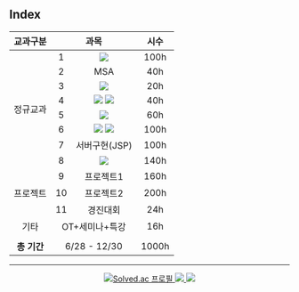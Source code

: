 ## Index


<table align="center" borer="none">
	<thead><tr>
		<th>교과구분</th>	      	<th colspan="2">과목</th>			<th>시수</th></tr>
	</thead>
	<tbody align="center"><tr>
		<td rowspan="8">정규교과</td> 	<td>1</td> 
<td><img src="https://img.shields.io/badge/Java-ED8B00?style=flat&logo=openjdk&logoColor=white"></td> 			
							<td>100h</td></tr><tr>
						<td>2</td> 
<td>MSA</td> 			
							<td>40h</td></tr><tr>
						<td>3</td> 
<td><img src="https://img.shields.io/badge/GIT-F05032?style=flat&logo=git&logoColor=white"></td> 		
							<td>20h</td></tr><tr>
						<td>4</td>
<td><img src="https://img.shields.io/badge/HTML5-E34F26?style=flat&logo=html5&logoColor=white">
<img src="https://img.shields.io/badge/CSS3-1572B6?style=flat&logo=css3&logoColor=white"></td> 
							<td>40h</td></tr><tr>
						<td>5</td>
<td><img src="https://img.shields.io/badge/JavaScript-F7DF1E?style=flat&logo=JavaScript&logoColor=white"></td>
							<td>60h</td></tr><tr>
						<td>6</td>
<td><img src="https://img.shields.io/badge/MySQL-4479A1?style=flat&logo=mysql&logoColor=white">
<img src="https://img.shields.io/badge/Oracle-F80000?style=flat&logo=oracle&logoColor=white"></td> 	
							<td>100h</td></tr><tr>
						<td>7</td>  
<td>서버구현(JSP)</td>		
							<td>100h</td></tr><tr>
						<td>8</td>
<td><img src="https://img.shields.io/badge/Spring-6DB33F?style=flat&logo=spring&logoColor=white"></td> 			
							<td>140h</td></tr><tr>
		<td rowspan="3">프로젝트</td>	<td>9</td>  <td>프로젝트1</td> 			<td>160h</td></tr><tr>
						<td>10</td> <td>프로젝트2</td> 			<td>200h</td></tr><tr>
						<td>11</td> <td>경진대회</td>			<td>24h</td></tr><tr>
		<td>기타</td>			<td colspan="2">OT+세미나+특강</td>		<td>16h</td></tr><tr></tr><td colspan="4"> </td><tr>
		<td><b>총 기간</b></td>		<td colspan="2">6/28 - 12/30</td>		<td>1000h</td></tr>
	</tbody>
</table>
<hr>

<p align="center">
	<a href="https://solved.ac/under912">
		<img alt="Solved.ac 프로필" src="http://mazassumnida.wtf/api/mini/generate_badge?boj=under912">
	</a>
	<a href="https://hammerhead-debt-126.notion.site/Study-0ceb05a8261e4e22b7c82a328fffa28e">
		<img src="https://img.shields.io/badge/Notion-000000?style=flat&logo=notion&logoColor=white">
	</a>
	<a>
		<img src="https://img.shields.io/badge/eclipseIDE-2C2255?style=flat&logo=eclipse&logoColor=white">
	</a>
</p>
<p align="center">
	<a href="https://github.com/anuraghazra/github-readme-stats">
	<img alt=""Top Langs" src="https://github-readme-stats.vercel.app/api/top-langs/?username=jptrnmrs&exclude_repo=html&layout=compact">
	</a>
</p>

